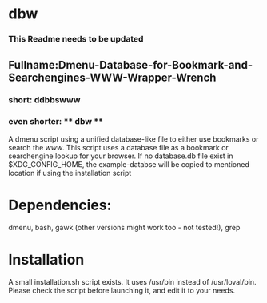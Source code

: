 # dbw
### This Readme needs to be updated ###
## Fullname:Dmenu-Database-for-Bookmark-and-Searchengines-WWW-Wrapper-Wrench
### short: ddbbswww ### 
### even shorter: ** dbw ** ### 

A dmenu script using a unified database-like file to either use bookmarks or search the _www_\.
This script uses a database file as a bookmark or searchengine lookup for your browser.
If no database.db file exist in $XDG_CONFIG_HOME, the example-databse will be copied to mentioned location if using the installation script
 
# Dependencies:
dmenu, bash, gawk (other versions might work too - not tested!), grep

# Installation
A small installation.sh script exists. It uses /usr/bin instead of /usr/loval/bin.
Please check the script before launching it, and edit it to your needs.

